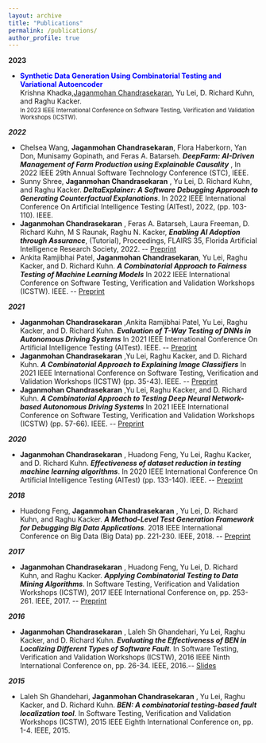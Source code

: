 ```yaml
---
layout: archive
title: "Publications"
permalink: /publications/
author_profile: true
---
```


**2023**


 
 * <font color="blue">**Synthetic Data Generation Using Combinatorial Testing and Variational Autoencoder**</font>  
  Krishna Khadka,<u>Jaganmohan Chandrasekaran</u>, Yu Lei, D. Richard Kuhn, and Raghu Kacker.   
  <small>In 2023 IEEE International Conference on Software Testing, Verification and Validation Workshops (ICSTW).</small>
 

***2022***
  * Chelsea Wang, **Jaganmohan Chandrasekaran**, Flora Haberkorn, Yan Don, Munisamy Gopinath, and Feras A. Batarseh. ***DeepFarm: AI-Driven Management of Farm Production using Explainable Causality*** , In 2022 IEEE 29th Annual Software Technology Conference (STC), IEEE.
  * Sunny Shree, **Jaganmohan Chandrasekaran** , Yu Lei, D. Richard Kuhn, and Raghu Kacker. ***DeltaExplainer: A Software Debugging Approach to Generating Counterfactual Explanations***. In 2022 IEEE International Conference On Artificial Intelligence Testing (AITest), 2022, (pp. 103-110). IEEE.
  * **Jaganmohan Chandrasekaran** , Feras A. Batarseh, Laura Freeman, D. Richard Kuhn, M S Raunak, Raghu N. Kacker, ***Enabling AI Adoption through Assurance***, (Tutorial), Proceedings, FLAIRS 35, Florida Artificial Intelligence Research Society, 2022. -- [Preprint](https://journals.flvc.org/FLAIRS/article/view/130726/133963)
  * Ankita Ramjibhai Patel, **Jaganmohan Chandrasekaran**, Yu Lei, Raghu Kacker, and D. Richard Kuhn. ***A Combinatorial Approach to Fairness Testing of Machine Learning Models*** In 2022 IEEE International Conference on Software Testing, Verification and Validation Workshops (ICSTW). IEEE. -- [Preprint](https://cjaganmohan.github.io/files/A_Combinatorial_Approach_to_Fairness_Testing_of-Machine_Learning_Models.pdf)

***2021***
  * **Jaganmohan Chandrasekaran** ,Ankita Ramjibhai Patel, Yu Lei, Raghu Kacker, and D. Richard Kuhn. ***Evaluation of T-Way Testing of DNNs in Autonomous Driving Systems*** In 2021 IEEE International Conference On Artificial Intelligence Testing (AITest). IEEE. -- [Preprint](https://cjaganmohan.github.io/files/Evaluation_of_T-Way_Testing_of_DNNs_in_Autonomous_Driving_Systems_pre_print_AITest2021.pdf)
  * **Jaganmohan Chandrasekaran** ,Yu Lei, Raghu Kacker, and D. Richard Kuhn. ***A Combinatorial Approach to Explaining Image Classifiers*** In 2021 IEEE International Conference on Software Testing, Verification and Validation Workshops (ICSTW) (pp. 35-43). IEEE. -- [Preprint](https://cjaganmohan.github.io/files/XAI_Tool_pre_print_IWCT_2021.pdf)
  * **Jaganmohan Chandrasekaran** ,Yu Lei, Raghu Kacker, and D. Richard Kuhn. ***A Combinatorial Approach to Testing Deep Neural Network-based Autonomous Driving Systems*** In 2021 IEEE International Conference on Software Testing, Verification and Validation Workshops (ICSTW) (pp. 57-66). IEEE. -- [Preprint](https://cjaganmohan.github.io/files/Testing_DNN_pre_print_IWCT_2021.pdf)

***2020***
* **Jaganmohan Chandrasekaran** , Huadong Feng, Yu Lei, Raghu Kacker, and D. Richard Kuhn. ***Effectiveness of dataset reduction in testing machine learning algorithms***. In 2020 IEEE International Conference On Artificial Intelligence Testing (AITest) (pp. 133-140). IEEE. -- [Preprint](https://cjaganmohan.github.io/files/Effectiveness_of_dataset_reduction_pre_print_AITest2020.pdf)

***2018***
* Huadong Feng, **Jaganmohan Chandrasekaran** , Yu Lei, D. Richard Kuhn, and Raghu Kacker. ***A Method-Level Test Generation Framework for Debugging Big Data Applications***. 2018 IEEE International Conference on Big Data (Big Data) pp. 221-230. IEEE, 2018. -- [Preprint](https://cjaganmohan.github.io/files/debugging_BigData_Pre_Print_IEEEBigData.pdf)

***2017***
* **Jaganmohan Chandrasekaran** , Huadong Feng, Yu Lei, D. Richard Kuhn, and Raghu Kacker. ***Applying Combinatorial Testing to Data Mining Algorithms***. In Software Testing, Verification and Validation Workshops (ICSTW), 2017 IEEE International Conference on, pp. 253-261. IEEE, 2017. -- [Preprint](https://cjaganmohan.github.io/files/Applying_Combinatorial_Testing_to_Data_Mining_Algorithms_Pre_Print_IWCT2017.pdf)

***2016***
* **Jaganmohan Chandrasekaran** , Laleh Sh Ghandehari, Yu Lei, Raghu Kacker, and D. Richard Kuhn. ***Evaluating the Effectiveness of BEN in Localizing Different Types of Software Fault***. In Software Testing, Verification and Validation Workshops (ICSTW), 2016 IEEE Ninth International Conference on, pp. 26-34. IEEE, 2016.-- [Slides](https://cjaganmohan.github.io/files/BEN-effectiveness-IWCT2016.pdf)

***2015***
* Laleh Sh Ghandehari, **Jaganmohan Chandrasekaran** , Yu Lei, Raghu Kacker, and D. Richard Kuhn. ***BEN: A combinatorial testing-based fault localization tool***. In Software Testing, Verification and Validation Workshops (ICSTW), 2015 IEEE Eighth International Conference on, pp. 1-4. IEEE, 2015.
